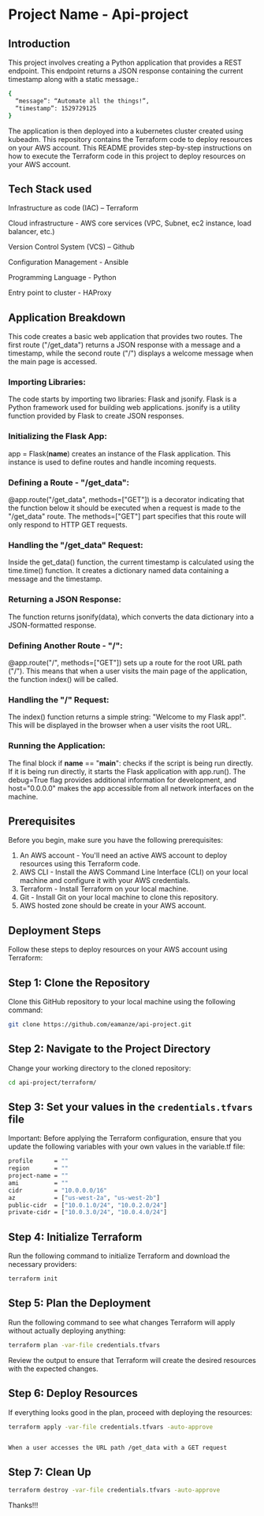 # Project Name - Api-project

## Introduction

This project involves creating a Python application that provides a REST endpoint. This endpoint returns a JSON response containing the current timestamp along with a static message.:


```bash
{
  “message”: “Automate all the things!”,
  “timestamp”: 1529729125
}
```

The application is then deployed into a kubernetes cluster created using kubeadm.
This repository contains the Terraform code to deploy resources on your AWS account.  This README provides step-by-step instructions on how to execute the Terraform code in this project to deploy resources on your AWS account.



## Tech Stack used

Infrastructure as code (IAC) – Terraform

Cloud infrastructure - AWS core services (VPC, Subnet, ec2 instance, load balancer, etc.)

Version Control System (VCS) – Github

Configuration Management - Ansible

Programming Language - Python

Entry point to cluster - HAProxy




## Application Breakdown

This code creates a basic web application that provides two routes. The first route ("/get_data") returns a JSON response with a message and a timestamp, while the second route ("/") displays a welcome message when the main page is accessed. 


### Importing Libraries:

The code starts by importing two libraries: Flask and jsonify.
Flask is a Python framework used for building web applications.
jsonify is a utility function provided by Flask to create JSON responses.


### Initializing the Flask App:

app = Flask(__name__) creates an instance of the Flask application.
This instance is used to define routes and handle incoming requests.


### Defining a Route - "/get_data":

@app.route("/get_data", methods=["GET"]) is a decorator indicating that the function below it should be executed when a request is made to the "/get_data" route.
The methods=["GET"] part specifies that this route will only respond to HTTP GET requests.


### Handling the "/get_data" Request:

Inside the get_data() function, the current timestamp is calculated using the time.time() function.
It creates a dictionary named data containing a message and the timestamp.


### Returning a JSON Response:

The function returns jsonify(data), which converts the data dictionary into a JSON-formatted response.


### Defining Another Route - "/":

@app.route("/", methods=["GET"]) sets up a route for the root URL path ("/"). This means that when a user visits the main page of the application, the function index() will be called.


### Handling the "/" Request:

The index() function returns a simple string: "Welcome to my Flask app!". This will be displayed in the browser when a user visits the root URL.


### Running the Application:

The final block if __name__ == "__main__": checks if the script is being run directly.
If it is being run directly, it starts the Flask application with app.run().
The debug=True flag provides additional information for development, and host="0.0.0.0" makes the app accessible from all network interfaces on the machine.




## Prerequisites

Before you begin, make sure you have the following prerequisites:

1. An AWS account - You'll need an active AWS account to deploy resources using this Terraform code.
2. AWS CLI - Install the AWS Command Line Interface (CLI) on your local machine and configure it with your AWS credentials.
3. Terraform - Install Terraform on your local machine.
4. Git - Install Git on your local machine to clone this repository.
5. AWS hosted zone should be create in your AWS account.




## Deployment Steps

Follow these steps to deploy resources on your AWS account using Terraform:


## Step 1: Clone the Repository

Clone this GitHub repository to your local machine using the following command:

```bash
git clone https://github.com/eamanze/api-project.git
```


## Step 2: Navigate to the Project Directory

Change your working directory to the cloned repository:

```bash
cd api-project/terraform/
```


## Step 3: Set your values in the ```credentials.tfvars``` file

Important:
Before applying the Terraform configuration, ensure that you update the following variables with your own values in the variable.tf file:

```bash
profile      = ""
region       = ""
project-name = ""
ami          = ""
cidr         = "10.0.0.0/16"
az           = ["us-west-2a", "us-west-2b"]
public-cidr  = ["10.0.1.0/24", "10.0.2.0/24"]
private-cidr = ["10.0.3.0/24", "10.0.4.0/24"]
```


## Step 4: Initialize Terraform

Run the following command to initialize Terraform and download the necessary providers:

```bash
terraform init
```


## Step 5: Plan the Deployment

Run the following command to see what changes Terraform will apply without actually deploying anything:

```bash
terraform plan -var-file credentials.tfvars
```

Review the output to ensure that Terraform will create the desired resources with the expected changes.


## Step 6: Deploy Resources

If everything looks good in the plan, proceed with deploying the resources:

```bash
terraform apply -var-file credentials.tfvars -auto-approve
```


```Note: After finishing the preceding command and process, wait for approximately 15 minutes to allow the completion of all the playbooks in the ansible/haproxy server. Then, in order to view the application, copy the load balancer dns generated from the terraform output into your browser.

When a user accesses the URL path /get_data with a GET request
```


## Step 7: Clean Up

```bash
terraform destroy -var-file credentials.tfvars -auto-approve
```


Thanks!!!